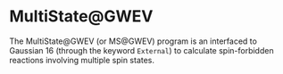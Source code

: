 # MultiState@GWEV
The MultiState@GWEV (or MS@GWEV) program is an interfaced to Gaussian 16 (through the keyword `External`) to calculate spin-forbidden reactions involving multiple spin states.


